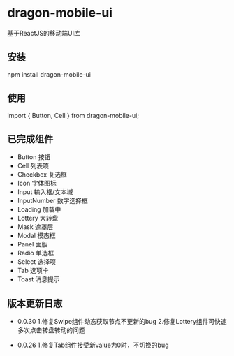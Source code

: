 # dragon-mobile-ui
  基于ReactJS的移动端UI库
  
## 安装
  npm install dragon-mobile-ui
  
## 使用
  import { Button, Cell } from dragon-mobile-ui;

## 已完成组件
- Button 按钮
- Cell 列表项
- Checkbox 复选框
- Icon 字体图标
- Input 输入框/文本域
- InputNumber 数字选择框
- Loading 加载中
- Lottery 大转盘
- Mask 遮罩层
- Modal 模态框
- Panel 面版
- Radio 单选框
- Select 选择项
- Tab 选项卡
- Toast 消息提示

## 版本更新日志
- 0.0.30
  1.修复Swipe组件动态获取节点不更新的bug
  2.修复Lottery组件可快速多次点击转盘转动的问题
  
- 0.0.26
  1.修复Tab组件接受新value为0时，不切换的bug

